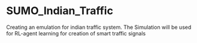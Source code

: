# SUMO_Indian_Traffic
Creating an emulation for indian traffic system. The Simulation will be used for RL-agent learning for creation of smart traffic signals
